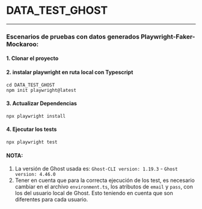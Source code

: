 # DATA_TEST_GHOST

***
### Escenarios de pruebas con datos generados Playwright-Faker-Mockaroo:

#### 1. Clonar el proyecto
#### 2. instalar playwright en ruta local con Typescript
```
cd DATA_TEST_GHOST 
npm init playwright@latest
```
#### 3. Actualizar Dependencias
```
npx playwright install  
```
#### 4. Ejecutar los tests
```
npx playwright test
```
#### NOTA:
1. La versión de Ghost usada es: 
`Ghost-CLI version: 1.19.3` - `Ghost version: 4.46.0`
2. Tener en cuenta que para la correcta ejecución de los test, es necesario cambiar en el archivo `environment.ts`, los atributos de `email` y `pass`, con los del usuario local de Ghost. Esto teniendo en cuenta que son diferentes para cada usuario.
